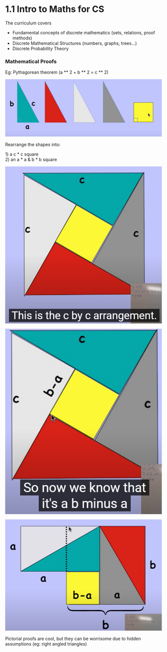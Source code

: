 # 1.1 Intro to Maths for CS

The curriculum covers

* Fundamental concepts of discrete mathematics \(sets, relations, proof methods\)
* Discrete Mathematical Structures \(numbers, graphs, trees...\)
* Discrete Probability Theory

### Mathematical Proofs

Eg: Pythagorean theorem \(a \*\* 2 + b \*\* 2 = c \*\* 2\)

![](../../../.gitbook/assets/image%20%2840%29.png)

Rearrange the shapes into:

1\)  a c \* c square  
2\) an a \* a & b \* b square

![](../../../.gitbook/assets/image%20%2838%29.png)

![](../../../.gitbook/assets/image%20%2837%29.png)

![Second squares of a \* a and b \* b](../../../.gitbook/assets/image%20%2835%29.png)

Pictorial proofs are cool, but they can be worrisome due to hidden assumptions \(eg: right angled triangles\)


